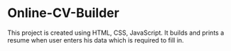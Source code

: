 # Online-CV-Builder

This project is created using HTML, CSS, JavaScript. It builds and prints a resume when user enters his data which is required to fill in. 
